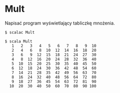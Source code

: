 Mult
====

Napisać program wyświetlający tabliczkę mnożenia.

    $ scalac Mult

    $ scala Mult
       1   2   3   4   5   6   7   8   9  10
       2   4   6   8  10  12  14  16  18  20
       3   6   9  12  15  18  21  24  27  30
       4   8  12  16  20  24  28  32  36  40
       5  10  15  20  25  30  35  40  45  50
       6  12  18  24  30  36  42  48  54  60
       7  14  21  28  35  42  49  56  63  70
       8  16  24  32  40  48  56  64  72  80
       9  18  27  36  45  54  63  72  81  90
      10  20  30  40  50  60  70  80  90 100



